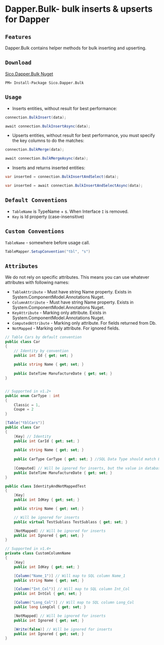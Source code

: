 Dapper.Bulk- bulk inserts & upserts for Dapper
===========================================

`Features` 
--------
Dapper.Bulk contains helper methods for bulk inserting and upserting.

`Download`
--------
<a href="https://www.nuget.org/packages/Sico.Dapper.Bulk/" target="_blank">Sico.Dapper.Bulk Nuget</a>
```
PM> Install-Package Sico.Dapper.Bulk
```

`Usage` 
-------

* Inserts entities, without result for best performance:

```csharp
connection.BulkInsert(data);
```

```csharp
await connection.BulkInsertAsync(data);
```

* Upserts entities, without result for best performance, you must specify the key columns to do the matches:

```csharp
connection.BulkMerge(data);
```

```csharp
await connection.BulkMergeAsync(data);
```

* Inserts and returns inserted entities:

```csharp
var inserted = connection.BulkInsertAndSelect(data);
```

```csharp
var inserted = await connection.BulkInsertAndSelectAsync(data);
```

`Default Conventions` 
-------

* `TableName` is TypeName + s. When Interface `I` is removed.
* `Key` is Id property (case-insensitive)

`Custom Conventions` 
-------

`TableName` - somewhere before usage call.

```csharp
TableMapper.SetupConvention("tbl", "s")
```

`Attributes` 
-------

We do not rely on specific attributes. This means you can use whatever attributes with following names:
 
* `TableAttribute` - Must have string Name property. Exists in System.ComponentModel.Annotations Nuget.
* `ColumnAttribute` - Must have string Name property. Exists in System.ComponentModel.Annotations Nuget.
* `KeyAttribute` - Marking only attribute. Exists in System.ComponentModel.Annotations Nuget.
* `ComputedAttribute` - Marking only attribute. For fields returned from Db.
* `NotMapped` - Marking only attribute. For ignored fields.

```csharp
// Table Cars by default convention 
public class Car
{
    // Identity by convention
    public int Id { get; set; }
    
    public string Name { get; set; }
	
    public DateTime ManufactureDate { get; set; }
}
```

```csharp

// Supported in v1.2+
public enum CarType : int
{
    Classic = 1,
    Coupe = 2
}

[Table("tblCars")]
public class Car
{
    [Key] // Identity
    public int CarId { get; set; }
    
    public string Name { get; set; }
	
    public CarType CarType { get; set; } //SQL Data Type should match Enum type
	
    [Computed] // Will be ignored for inserts, but the value in database after insert will be returned
    public DateTime ManufactureDate { get; set; }
}
```

```csharp
public class IdentityAndNotMappedTest
{
    [Key]
    public int IdKey { get; set; }

    public string Name { get; set; }

	// Will be ignored for inserts
    public virtual TestSublass TestSublass { get; set; }

    [NotMapped] // Will be ignored for inserts
    public int Ignored { get; set; }
}
```

```csharp
// Supported in v1.4+
private class CustomColumnName
{
    [Key]
    public int IdKey { get; set; }

    [Column("Name_1")] // Will map to SQL column Name_1
    public string Name { get; set; } 

    [Column("Int_Col")] // Will map to SQL column Int_Col
    public int IntCol { get; set; }

    [Column("Long_Col")] // Will map to SQL column Long_Col
    public long LongCol { get; set; }

    [NotMapped] // Will be ignored for inserts
    public int Ignored { get; set; }

    [Write(false)] // Will be ignored for inserts
    public int Ignored { get; set; }
}
```